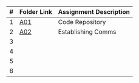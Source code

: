 |   #   | Folder Link | Assignment Description |
| :---: | ----------- | ---------------------- |
| 1 | [A01]() | Code Repository |
| 2 | [A02]() | Establishing Comms |
| 3 | []() | |
| 4 | []() | |
| 5 | []() | |
| 6 | []() | |
